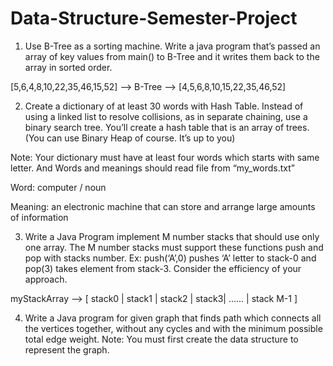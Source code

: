 # Data-Structure-Semester-Project

1) Use B-Tree as a sorting machine. Write a java program that’s passed an array of key values
   from main() to B-Tree and it writes them back to the array in sorted order.

[5,6,4,8,10,22,35,46,15,52] --> B-Tree --> [4,5,6,8,10,15,22,35,46,52]

2) Create a dictionary of at least 30 words with Hash Table. Instead of using a linked list to
   resolve collisions, as in separate chaining, use a binary search tree. You’ll create a hash
   table that is an array of trees. (You can use Binary Heap of course. It’s up to you)

Note: Your dictionary must have at least four words which starts with same letter. And
Words and meanings should read file from “my_words.txt”

Word: computer / noun

Meaning: an electronic machine that can store and arrange large amounts of information

3) Write a Java Program implement M number stacks that should use only one array. The M
   number stacks must support these functions push and pop with stacks number.
   Ex: push(‘A’,0) pushes ‘A’ letter to stack-0 and pop(3) takes element from stack-3.
   Consider the efficiency of your approach.

myStackArray --> [ stack0 | stack1 | stack2 | stack3| ...... | stack M-1 ]

4) Write a Java program for given graph that finds path which connects all
   the vertices together, without any cycles and with the minimum possible
   total edge weight.
   Note: You must first create the data structure to represent the graph.

